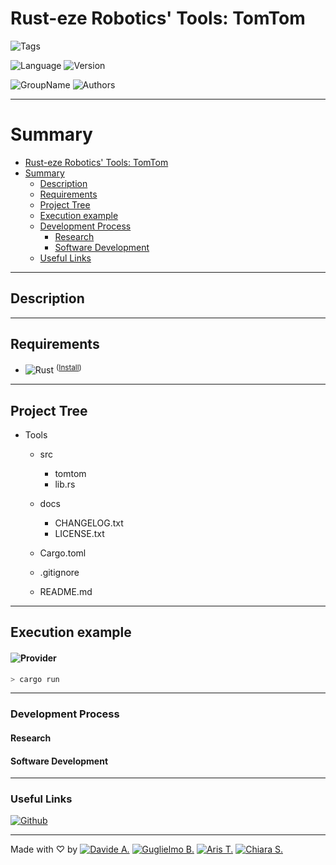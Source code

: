 # Rust-eze Robotics' Tools: TomTom

![Tags](https://badgen.net/badge/icon/%23AdvancedProgramming%20%23Tools/14406F1?icon=https://icons.getbootstrap.com/assets/icons/bookmarks-fill.svg&label&labelColor=FFF)

![Language](https://img.shields.io/badge/Built_with-Rust-F86424?labelColor=000&logo=rust) ![Version](https://badgen.net/badge/Version/01.01/F08C2F?labelColor=000)

![GroupName](https://badgen.net/badge/Group%20Name/Rust-eze%20Robotics/A62424?labelColor=000) ![Authors](https://badgen.net/badge/Authors/Davide%20A.%20-%20Guglielmo%20B.%20-%20Aris%20T.%20-%20Chiara%20S./F23A29?labelColor=000)

---

# Summary

- [Rust-eze Robotics' Tools: TomTom](#rusteze-robotics-tools-tomtom)
- [Summary](#summary)
    - [Description](#description)
    - [Requirements](#requirements)
    - [Project Tree](#project-tree)
    - [Execution example](#execution-example)
    - [Development Process](#development-process)
        - [Research](#research)
        - [Software Development](#software-development)
    - [Useful Links](#useful-links)

---

## Description

<description>

---

## Requirements

- ![Rust](https://img.shields.io/badge/Rust-F86424?labelColor=000&logo=rust) <sup>([Install](https://www.rust-lang.org/tools/install))

---

## Project Tree

- Tools
    - src
        - tomtom
        - lib.rs
    - docs
        - CHANGELOG.txt
        - LICENSE.txt

    - Cargo.toml

    - .gitignore

    - README.md

---

## Execution example

#### ![Provider](https://badgen.net/badge/icon/CLI/9121AF?labelColor=000&icon=terminal&label)

```bash
> cargo run
```

---

### Development Process

#### Research


#### Software Development


---

### Useful Links

[![Github](https://badgen.net/badge/icon/Github%20Repository/181717?icon=https://simpleicons.org/icons/github.svg&label&labelColor=FFF)](https://github.com/rust-eze-robotics/tools)

---

Made with ♡ by
[![Davide A.](https://badgen.net/badge/icon/Davide%20A./F96C5F?icon=github&label&labelColor=000)](https://github.com/andreolli-davide) [![Guglielmo B.](https://badgen.net/badge/icon/Guglielmo%20B./9CD96C?icon=github&label&labelColor=000)](https://github.com/guglielmo-boi) [![Aris T.](https://badgen.net/badge/icon/Aris%20T./66BDFF?icon=github&label&labelColor=000)](https://github.com/Kirseline) [![Chiara S.](https://badgen.net/badge/icon/Chiara%20S./B67DFF?icon=github&label&labelColor=000)](https://github.com/chiarasabaini)
